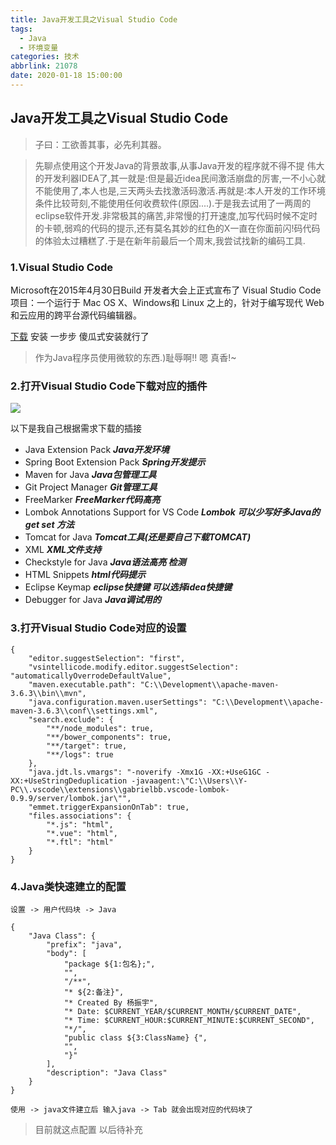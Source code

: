 ```yaml
---
title: Java开发工具之Visual Studio Code
tags:
  - Java
  - 环境变量
categories: 技术
abbrlink: 21078
date: 2020-01-18 15:00:00
---
```




## Java开发工具之Visual Studio Code

> 子曰：工欲善其事，必先利其器。

> 先聊点使用这个开发Java的背景故事,从事Java开发的程序就不得不提 伟大的开发利器IDEA了,其一就是:但是最近idea民间激活崩盘的厉害,一不小心就不能使用了,本人也是,三天两头去找激活码激活.再就是:本人开发的工作环境条件比较苛刻,不能使用任何收费软件(原因....).于是我去试用了一两周的eclipse软件开发.非常极其的痛苦,非常慢的打开速度,加写代码时候不定时的卡顿,弱鸡的代码的提示,还有莫名其妙的红色的X一直在你面前闪!码代码的体验太过糟糕了.于是在新年前最后一个周末,我尝试找新的编码工具.


### 1.Visual Studio Code

Microsoft在2015年4月30日Build 开发者大会上正式宣布了 Visual Studio Code 项目：一个运行于 Mac OS X、Windows和 Linux 之上的，针对于编写现代 Web 和云应用的跨平台源代码编辑器。

[下载](https://code.visualstudio.com/) 安装 一步步 傻瓜式安装就行了

> 作为Java程序员使用微软的东西.)耻辱啊!! 嗯 真香!~


### 2.打开Visual Studio Code下载对应的插件

![](https://gitee.com/yttrium2016/img/raw/master/20200118171224769.PNG)

以下是我自己根据需求下载的插接

 - Java Extension Pack ***Java开发环境***
 - Spring Boot Extension Pack ***Spring开发提示***
 - Maven for Java  ***Java包管理工具***
 - Git Project Manager ***Git管理工具***
 - FreeMarker ***FreeMarker代码高亮***
 - Lombok Annotations Support for VS Code ***Lombok 可以少写好多Java的get set 方法***
 - Tomcat for Java ***Tomcat工具(还是要自己下载TOMCAT)***
 - XML ***XML文件支持***
 - Checkstyle for Java ***Java语法高亮 检测***
 - HTML Snippets ***html代码提示***
 - Eclipse Keymap ***eclipse快捷键 可以选择idea快捷键***
 - Debugger for Java ***Java调试用的***

### 3.打开Visual Studio Code对应的设置

	{
	    "editor.suggestSelection": "first",
	    "vsintellicode.modify.editor.suggestSelection": "automaticallyOverrodeDefaultValue",
	    "maven.executable.path": "C:\\Development\\apache-maven-3.6.3\\bin\\mvn",
	    "java.configuration.maven.userSettings": "C:\\Development\\apache-maven-3.6.3\\conf\\settings.xml",
	    "search.exclude": {
	        "**/node_modules": true,
	        "**/bower_components": true,
	        "**/target": true,
	        "**/logs": true
	    },
	    "java.jdt.ls.vmargs": "-noverify -Xmx1G -XX:+UseG1GC -XX:+UseStringDeduplication -javaagent:\"C:\\Users\\Y-PC\\.vscode\\extensions\\gabrielbb.vscode-lombok-0.9.9/server/lombok.jar\"",
	    "emmet.triggerExpansionOnTab": true,
	    "files.associations": {
	        "*.js": "html",
	        "*.vue": "html",
	        "*.ftl": "html"
	    }
	}


### 4.Java类快速建立的配置

	设置 -> 用户代码块 -> Java

	{
		"Java Class": {
			"prefix": "java",
			"body": [
				"package ${1:包名};",
				"",
				"/**",
				"* ${2:备注}",
				"* Created By 杨振宇",
				"* Date: $CURRENT_YEAR/$CURRENT_MONTH/$CURRENT_DATE",
				"* Time: $CURRENT_HOUR:$CURRENT_MINUTE:$CURRENT_SECOND",
				"*/",
				"public class ${3:ClassName} {",
				"",
				"}"
			],
			"description": "Java Class"
		}
	}

	使用 -> java文件建立后 输入java -> Tab 就会出现对应的代码块了


> 目前就这点配置 以后待补充